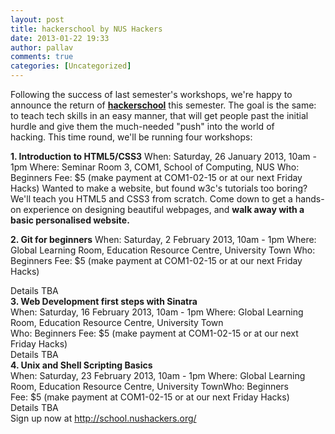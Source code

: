 ```yaml
---
layout: post
title: hackerschool by NUS Hackers
date: 2013-01-22 19:33
author: pallav
comments: true
categories: [Uncategorized]
---
```

Following the success of last semester's workshops, we're happy to announce the return of <a title="hackerschool" href="http://school.nushackers.org"><b>hackerschool</b></a> this semester. The goal is the same: to teach tech skills in an easy manner, that will get people past the initial hurdle and give them the much-needed "push" into the world of hacking. This time round, we'll be running four workshops:
<div></div>
<div><b>1. Introduction to HTML5/CSS3</b>
When: Saturday, 26 January 2013, 10am - 1pm
Where: Seminar Room 3, COM1, School of Computing, NUS
Who: Beginners
Fee: $5 (make payment at COM1-02-15 or at our next Friday Hacks)
Wanted to make a website, but found w3c's tutorials too boring? We'll teach you HTML5 and CSS3 from scratch. Come down to get a hands-on experience on designing beautiful webpages, and <b>walk away with a basic personalised website.</b>

<b>2. Git for beginners</b>
When: Saturday, 2 February 2013, 10am - 1pm
Where: Global Learning Room, Education Resource Centre, University Town
Who: Beginners
Fee: $5 (make payment at COM1-02-15 or at our next Friday Hacks)</div>
<div>Details TBA</div>
<div>
<div><b>
3. Web Development first steps with Sinatra</b></div>
<div>When: Saturday, 16 February 2013, 10am - 1pm
Where: Global Learning Room, Education Resource Centre, University Town</div>
<div>Who: Beginners
Fee: $5 (make payment at COM1-02-15 or at our next Friday Hacks)</div>
<div>Details TBA</div>
<div><b>
4. Unix and Shell Scripting Basics</b></div>
<div>When: Saturday, 23 February 2013, 10am - 1pm
Where: Global Learning Room, Education Resource Centre, University TownWho: Beginners</div>
<div>Fee: $5 (make payment at COM1-02-15 or at our next Friday Hacks)</div>
<div>Details TBA</div>
<div></div>
</div>
<div>Sign up now at <a href="http://school.nushackers.org/" target="_blank">http://school.nushackers.<wbr />org/</a></div>
